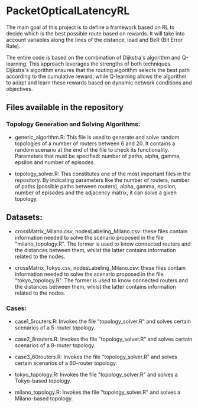 # PacketOpticalLatencyRL
The main goal of this project is to define a framework based on RL to decide
which is the best possible route based on rewards. It will take into account
variables along the lines of the distance, load and BeR (Bit Error Rate). 

The entire code is based on the combination of Dijkstra's algorithm and Q-learning.
This approach leverages the strengths of both techniques. Dijkstra's algorithm
ensures that the routing algorithm selects the best path according to the cumulative
reward, while Q-learning allows the algorithm to adapt and learn these rewards based
on dynamic network conditions and objectives.

## Files available in the repository
### Topology Generation and Solving Algorithms:
- generic_algorithm.R: This file is used to generate and solve random topologies of
a number of routers between 6 and 20. It contains a random scenario at the end
of the file to check its functionality. Parameters that must be specified: 
number of paths, alpha, gamma, epsilon and number of episodes.

- topology_solver.R: This constitutes one of the most important files in the repository.
By indicating parameters like the number of routers, number of paths (possible paths
between routers), alpha, gamma, epsilon, number of episodes and the adjacency matrix,
it can solve a given topology.

## Datasets: 
- crossMatrix_Milano.csv, nodesLabeling_Milano.csv: these files contain information needed to solve the scenario proposed in the file "milano_topology.R". The former is used to know connected routers and the distances between them, whilst the latter contains information related to the nodes.

- crossMatrix_Tokyo.csv, nodesLabeling_Milano.csv: these files contain information needed to solve the scenario proposed in the file "tokyo_topology.R". The former is used to know connected routers and the distances between them, whilst the latter contains information related to the nodes.

### Cases:
- case1_5routers.R: Invokes the file "topology_solver.R" and solves certain scenarios of
a 5-router topology.

- case2_8routers.R: Invokes the file "topology_solver.R" and solves certain scenarios of
a 8-router topology.

- case3_60routers.R: Invokes the file "topology_solver.R" and solves certain scenarios of
a 60-router topology.

- tokyo_topology.R: Invokes the file "topology_solver.R" and solves a Tokyo-based topology.

- milano_topology.R: Invokes the file "topology_solver.R" and solves a Milano-based topology.
